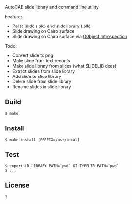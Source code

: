 AutoCAD slide library and command line utility

Features:

* Parse slide (.sld) and slide library (.slb)
* Slide drawing on Cairo surface
* Slide drawing on Cairo surface via [GObject Introspection](https://gi.readthedocs.io/en/latest/)

Todo:

* Convert slide to png
* Make slide from text records
* Make slide library from slides (what SLIDELIB does)
* Extract slides from slide library
* Add slide to slide library
* Delete slide from slide library
* Rename slides in slide library

## Build

```
$ make
```

## Install

```
$ make install [PREFIX=/usr/local]
```

## Test

```
$ export LD_LIBRARY_PATH=`pwd` GI_TYPELIB_PATH=`pwd`
$ ...
```

## License

?

